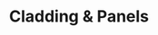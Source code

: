---
layout: item_details.njk
title: "Cladding & Panels"
project_description: "project description"
---